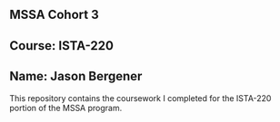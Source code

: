 ## MSSA Cohort 3
## Course: ISTA-220
## Name: Jason Bergener

This repository contains the coursework I completed for the ISTA-220 portion of the MSSA program.
